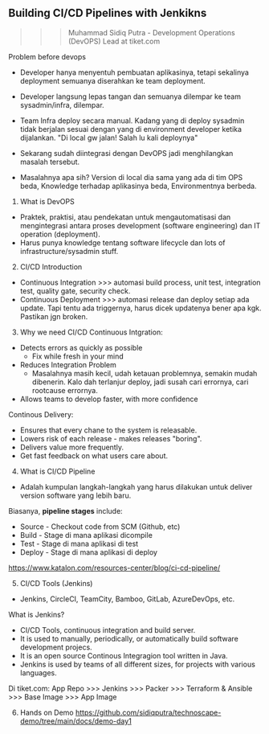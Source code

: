 ## Building CI/CD Pipelines with Jenkikns
>>> Muhammad Sidiq Putra - Development Operations (DevOPS) Lead at tiket.com

Problem before devops
- Developer hanya menyentuh pembuatan aplikasinya, tetapi sekalinya deployment semuanya diserahkan ke team deployment.
- Developer langsung lepas tangan dan semuanya dilempar ke team sysadmin/infra, dilempar.
- Team Infra deploy secara manual. Kadang yang di deploy sysadmin tidak berjalan sesuai dengan yang di environment developer ketika dijalankan.
"Di local gw jalan! Salah lu kali deploynya"

- Sekarang sudah diintegrasi dengan DevOPS jadi menghilangkan masalah tersebut.
- Masalahnya apa sih? Version di local dia sama yang ada di tim OPS beda, Knowledge terhadap aplikasinya beda, Environmentnya berbeda.

1. What is DevOPS
- Praktek, praktisi, atau pendekatan untuk mengautomatisasi dan mengintegrasi antara proses development (software engineering) dan IT operation (deployment).
- Harus punya knowledge tentang software lifecycle dan lots of infrastructure/sysadmin stuff.

2. CI/CD Introduction
- Continuous Integration >>> automasi build process, unit test, integration test, quality gate, security check.
- Continuous Deployment >>> automasi release dan deploy setiap ada update. Tapi tentu ada triggernya, harus dicek updatenya bener apa kgk. Pastikan jgn broken.

3. Why we need CI/CD
Continuous Intgration:
- Detects errors as quickly as possible 
    - Fix while fresh in your mind
- Reduces Integration Problem
    - Masalahnya masih kecil, udah ketauan problemnya, semakin mudah dibenerin. Kalo dah terlanjur deploy, jadi susah cari errornya, cari rootcause errornya.
- Allows teams to develop faster, with more confidence

Continous Delivery:
- Ensures that every chane to the system is releasable.
- Lowers risk of each release - makes releases "boring".
- Delivers value more frequently.
- Get fast feedback on what users care about.

4. What is CI/CD Pipeline
- Adalah kumpulan langkah-langkah yang harus dilakukan untuk deliver version software yang lebih baru.

Biasanya, **pipeline stages** include:
- Source - Checkout code from SCM (Github, etc)
- Build - Stage di mana aplikasi dicompile
- Test - Stage di mana aplikasi di test
- Deploy - Stage di mana aplikasi di deploy

https://www.katalon.com/resources-center/blog/ci-cd-pipeline/

5. CI/CD Tools (Jenkins)
- Jenkins, CircleCI, TeamCity, Bamboo, GitLab, AzureDevOps, etc.

What is Jenkins?
- CI/CD Tools, continuous integration and build server.
- It is used to manually, periodically, or automatically build software development projecs.
- It is an open source Continous Integragion tool written in Java.
- Jenkins is used by teams of all different sizes, for projects with various languages.


Di tiket.com:
App Repo >>> Jenkins >>> Packer >>> Terraform & Ansible >>> Base Image >>> App Image 

6. Hands on Demo
https://github.com/sidiqputra/technoscape-demo/tree/main/docs/demo-day1


















































